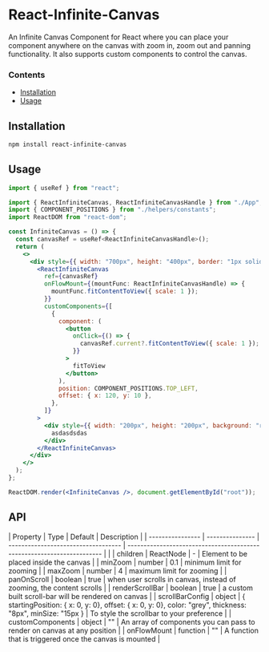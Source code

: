 # React-Infinite-Canvas

An Infinite Canvas Component for React where you can place your component anywhere on the canvas with zoom in, zoom out and panning functionality. It also supports custom components to control the canvas.

### Contents

- [Installation](#installation)
- [Usage](#usage)

## Installation

```sh
npm install react-infinite-canvas
```

## Usage

```jsx
import { useRef } from "react";

import { ReactInfiniteCanvas, ReactInfiniteCanvasHandle } from "./App";
import { COMPONENT_POSITIONS } from "./helpers/constants";
import ReactDOM from "react-dom";

const InfiniteCanvas = () => {
  const canvasRef = useRef<ReactInfiniteCanvasHandle>();
  return (
    <>
      <div style={{ width: "700px", height: "400px", border: "1px solid red" }}>
        <ReactInfiniteCanvas
          ref={canvasRef}
          onFlowMount={(mountFunc: ReactInfiniteCanvasHandle) => {
            mountFunc.fitContentToView({ scale: 1 });
          }}
          customComponents={[
            {
              component: (
                <button
                  onClick={() => {
                    canvasRef.current?.fitContentToView({ scale: 1 });
                  }}
                >
                  fitToView
                </button>
              ),
              position: COMPONENT_POSITIONS.TOP_LEFT,
              offset: { x: 120, y: 10 },
            },
          ]}
        >
          <div style={{ width: "200px", height: "200px", background: "red" }}>
            asdasdsdas
          </div>
        </ReactInfiniteCanvas>
      </div>
    </>
  );
};

ReactDOM.render(<InfiniteCanvas />, document.getElementById("root"));
```

## API

| Property         | Type            | Default                             | Description                                                            |
| ---------------- | --------------- | ----------------------------------- | ---------------------------------------------------------------------- |                                    |
| children         | ReactNode       | -                                   | Element to be placed inside the canvas                                                 |
| minZoom          | number          | 0.1                                 | minimum limit for zooming                     |
| maxZoom          | number          | 4                                   | maximum limit for zooming                       |
| panOnScroll      | boolean         | true                                | when user scrolls in canvas, instead of zooming, the content scrolls                         |
| renderScrollBar  | boolean         | true                                | a custom built scroll-bar will be rendered on canvas                                             |
| scrollBarConfig   | object          | { startingPosition: { x: 0, y: 0}, offset: { x: 0, y: 0}, color: "grey", thickness: "8px", minSize: "15px }                                                                    | To style the scrollbar to your preference |
| customComponents | object          | ""                                  | An array of components you can pass to render on canvas at any position |
| onFlowMount      | function        | ""                                  | A function that is triggered once the canvas is mounted |
